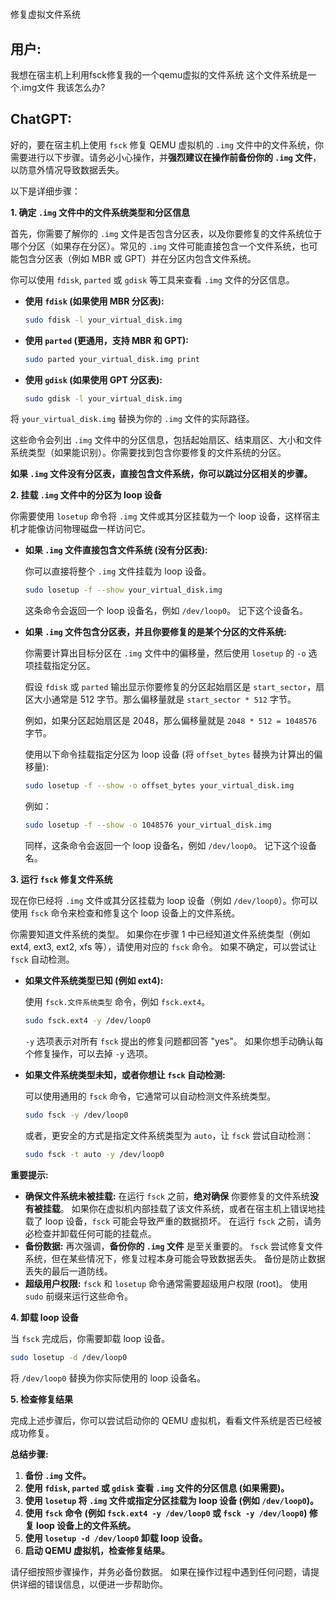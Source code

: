 # 
修复虚拟文件系统

## 用户:
我想在宿主机上利用fsck修复我的一个qemu虚拟的文件系统
这个文件系统是一个.img文件 我该怎么办?

## ChatGPT:
好的，要在宿主机上使用 `fsck` 修复 QEMU 虚拟机的 `.img` 文件中的文件系统，你需要进行以下步骤。请务必小心操作，并**强烈建议在操作前备份你的 `.img` 文件**，以防意外情况导致数据丢失。

以下是详细步骤：

**1. 确定 `.img` 文件中的文件系统类型和分区信息**

首先，你需要了解你的 `.img` 文件是否包含分区表，以及你要修复的文件系统位于哪个分区（如果存在分区）。常见的 `.img` 文件可能直接包含一个文件系统，也可能包含分区表（例如 MBR 或 GPT）并在分区内包含文件系统。

你可以使用 `fdisk`, `parted` 或 `gdisk` 等工具来查看 `.img` 文件的分区信息。

* **使用 `fdisk` (如果使用 MBR 分区表):**

   ```bash
   sudo fdisk -l your_virtual_disk.img
   ```

* **使用 `parted` (更通用，支持 MBR 和 GPT):**

   ```bash
   sudo parted your_virtual_disk.img print
   ```

* **使用 `gdisk` (如果使用 GPT 分区表):**

   ```bash
   sudo gdisk -l your_virtual_disk.img
   ```

将 `your_virtual_disk.img` 替换为你的 `.img` 文件的实际路径。

这些命令会列出 `.img` 文件中的分区信息，包括起始扇区、结束扇区、大小和文件系统类型（如果能识别）。你需要找到包含你要修复的文件系统的分区。

**如果 `.img` 文件没有分区表，直接包含文件系统，你可以跳过分区相关的步骤。**

**2. 挂载 `.img` 文件中的分区为 loop 设备**

你需要使用 `losetup` 命令将 `.img` 文件或其分区挂载为一个 loop 设备，这样宿主机才能像访问物理磁盘一样访问它。

* **如果 `.img` 文件直接包含文件系统 (没有分区表):**

   你可以直接将整个 `.img` 文件挂载为 loop 设备。

   ```bash
   sudo losetup -f --show your_virtual_disk.img
   ```

   这条命令会返回一个 loop 设备名，例如 `/dev/loop0`。 记下这个设备名。

* **如果 `.img` 文件包含分区表，并且你要修复的是某个分区的文件系统:**

   你需要计算出目标分区在 `.img` 文件中的偏移量，然后使用 `losetup` 的 `-o` 选项挂载指定分区。

   假设 `fdisk` 或 `parted` 输出显示你要修复的分区起始扇区是 `start_sector`，扇区大小通常是 512 字节。那么偏移量就是 `start_sector * 512` 字节。

   例如，如果分区起始扇区是 2048，那么偏移量就是 `2048 * 512 = 1048576` 字节。

   使用以下命令挂载指定分区为 loop 设备 (将 `offset_bytes` 替换为计算出的偏移量):

   ```bash
   sudo losetup -f --show -o offset_bytes your_virtual_disk.img
   ```

   例如：

   ```bash
   sudo losetup -f --show -o 1048576 your_virtual_disk.img
   ```

   同样，这条命令会返回一个 loop 设备名，例如 `/dev/loop0`。 记下这个设备名。

**3. 运行 `fsck` 修复文件系统**

现在你已经将 `.img` 文件或其分区挂载为 loop 设备（例如 `/dev/loop0`）。你可以使用 `fsck` 命令来检查和修复这个 loop 设备上的文件系统。

你需要知道文件系统的类型。 如果你在步骤 1 中已经知道文件系统类型（例如 ext4, ext3, ext2, xfs 等），请使用对应的 `fsck` 命令。 如果不确定，可以尝试让 `fsck` 自动检测。

* **如果文件系统类型已知 (例如 ext4):**

   使用 `fsck.文件系统类型` 命令，例如 `fsck.ext4`。

   ```bash
   sudo fsck.ext4 -y /dev/loop0
   ```

   `-y` 选项表示对所有 `fsck` 提出的修复问题都回答 "yes"。 如果你想手动确认每个修复操作，可以去掉 `-y` 选项。

* **如果文件系统类型未知，或者你想让 `fsck` 自动检测:**

   可以使用通用的 `fsck` 命令，它通常可以自动检测文件系统类型。

   ```bash
   sudo fsck -y /dev/loop0
   ```

   或者，更安全的方式是指定文件系统类型为 `auto`，让 `fsck` 尝试自动检测：

   ```bash
   sudo fsck -t auto -y /dev/loop0
   ```

**重要提示:**

* **确保文件系统未被挂载:**  在运行 `fsck` 之前，**绝对确保** 你要修复的文件系统**没有被挂载**。 如果你在虚拟机内部挂载了该文件系统，或者在宿主机上错误地挂载了 loop 设备，`fsck` 可能会导致严重的数据损坏。  在运行 `fsck` 之前，请务必检查并卸载任何可能的挂载点。
* **备份数据:**  再次强调，**备份你的 `.img` 文件** 是至关重要的。 `fsck` 尝试修复文件系统，但在某些情况下，修复过程本身可能会导致数据丢失。 备份是防止数据丢失的最后一道防线。
* **超级用户权限:**  `fsck` 和 `losetup` 命令通常需要超级用户权限 (root)。 使用 `sudo` 前缀来运行这些命令。

**4. 卸载 loop 设备**

当 `fsck` 完成后，你需要卸载 loop 设备。

```bash
sudo losetup -d /dev/loop0
```

将 `/dev/loop0` 替换为你实际使用的 loop 设备名。

**5. 检查修复结果**

完成上述步骤后，你可以尝试启动你的 QEMU 虚拟机，看看文件系统是否已经被成功修复。

**总结步骤:**

1. **备份 `.img` 文件。**
2. **使用 `fdisk`, `parted` 或 `gdisk` 查看 `.img` 文件的分区信息 (如果需要)。**
3. **使用 `losetup` 将 `.img` 文件或指定分区挂载为 loop 设备 (例如 `/dev/loop0`)。**
4. **使用 `fsck` 命令 (例如 `fsck.ext4 -y /dev/loop0` 或 `fsck -y /dev/loop0`) 修复 loop 设备上的文件系统。**
5. **使用 `losetup -d /dev/loop0` 卸载 loop 设备。**
6. **启动 QEMU 虚拟机，检查修复结果。**

请仔细按照步骤操作，并务必备份数据。 如果在操作过程中遇到任何问题，请提供详细的错误信息，以便进一步帮助你。


